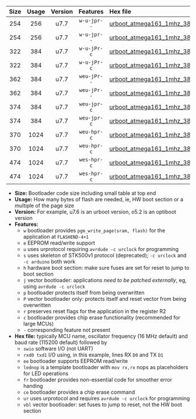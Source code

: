 |Size|Usage|Version|Features|Hex file|
|:-:|:-:|:-:|:-:|:--|
|254|256|u7.7|`w-u-jpr--`|[urboot_atmega161_1mhz_38400bps_swio_rxb2_txb3_ur_vbl.hex](https://raw.githubusercontent.com/stefanrueger/urboot.hex/main/mcus/atmega161/fcpu_1mhz/38400_bps/urboot_atmega161_1mhz_38400bps_swio_rxb2_txb3_ur_vbl.hex)|
|254|256|u7.7|`w-u-jpr--`|[urboot_atmega161_1mhz_38400bps_swio_rxd0_txd1_ur_vbl.hex](https://raw.githubusercontent.com/stefanrueger/urboot.hex/main/mcus/atmega161/fcpu_1mhz/38400_bps/urboot_atmega161_1mhz_38400bps_swio_rxd0_txd1_ur_vbl.hex)|
|322|384|u7.7|`w-u-jPr-c`|[urboot_atmega161_1mhz_38400bps_swio_rxb2_txb3_lednop_fr_ce_ur_vbl.hex](https://raw.githubusercontent.com/stefanrueger/urboot.hex/main/mcus/atmega161/fcpu_1mhz/38400_bps/urboot_atmega161_1mhz_38400bps_swio_rxb2_txb3_lednop_fr_ce_ur_vbl.hex)|
|322|384|u7.7|`w-u-jPr-c`|[urboot_atmega161_1mhz_38400bps_swio_rxd0_txd1_lednop_fr_ce_ur_vbl.hex](https://raw.githubusercontent.com/stefanrueger/urboot.hex/main/mcus/atmega161/fcpu_1mhz/38400_bps/urboot_atmega161_1mhz_38400bps_swio_rxd0_txd1_lednop_fr_ce_ur_vbl.hex)|
|362|384|u7.7|`weu-jPr--`|[urboot_atmega161_1mhz_38400bps_swio_rxb2_txb3_ee_lednop_fr_ur_vbl.hex](https://raw.githubusercontent.com/stefanrueger/urboot.hex/main/mcus/atmega161/fcpu_1mhz/38400_bps/urboot_atmega161_1mhz_38400bps_swio_rxb2_txb3_ee_lednop_fr_ur_vbl.hex)|
|362|384|u7.7|`weu-jPr--`|[urboot_atmega161_1mhz_38400bps_swio_rxd0_txd1_ee_lednop_fr_ur_vbl.hex](https://raw.githubusercontent.com/stefanrueger/urboot.hex/main/mcus/atmega161/fcpu_1mhz/38400_bps/urboot_atmega161_1mhz_38400bps_swio_rxd0_txd1_ee_lednop_fr_ur_vbl.hex)|
|374|384|u7.7|`weu-jpr-c`|[urboot_atmega161_1mhz_38400bps_swio_rxb2_txb3_ee_lednop_fr_ce_ur_vbl.hex](https://raw.githubusercontent.com/stefanrueger/urboot.hex/main/mcus/atmega161/fcpu_1mhz/38400_bps/urboot_atmega161_1mhz_38400bps_swio_rxb2_txb3_ee_lednop_fr_ce_ur_vbl.hex)|
|374|384|u7.7|`weu-jpr-c`|[urboot_atmega161_1mhz_38400bps_swio_rxd0_txd1_ee_lednop_fr_ce_ur_vbl.hex](https://raw.githubusercontent.com/stefanrueger/urboot.hex/main/mcus/atmega161/fcpu_1mhz/38400_bps/urboot_atmega161_1mhz_38400bps_swio_rxd0_txd1_ee_lednop_fr_ce_ur_vbl.hex)|
|370|1024|u7.7|`weu-hpr-c`|[urboot_atmega161_1mhz_38400bps_swio_rxb2_txb3_ee_lednop_fr_ce_ur.hex](https://raw.githubusercontent.com/stefanrueger/urboot.hex/main/mcus/atmega161/fcpu_1mhz/38400_bps/urboot_atmega161_1mhz_38400bps_swio_rxb2_txb3_ee_lednop_fr_ce_ur.hex)|
|370|1024|u7.7|`weu-hpr-c`|[urboot_atmega161_1mhz_38400bps_swio_rxd0_txd1_ee_lednop_fr_ce_ur.hex](https://raw.githubusercontent.com/stefanrueger/urboot.hex/main/mcus/atmega161/fcpu_1mhz/38400_bps/urboot_atmega161_1mhz_38400bps_swio_rxd0_txd1_ee_lednop_fr_ce_ur.hex)|
|474|1024|u7.7|`wes-hpr-c`|[urboot_atmega161_1mhz_38400bps_swio_rxb2_txb3_ee_lednop_fr_ce.hex](https://raw.githubusercontent.com/stefanrueger/urboot.hex/main/mcus/atmega161/fcpu_1mhz/38400_bps/urboot_atmega161_1mhz_38400bps_swio_rxb2_txb3_ee_lednop_fr_ce.hex)|
|474|1024|u7.7|`wes-hpr-c`|[urboot_atmega161_1mhz_38400bps_swio_rxd0_txd1_ee_lednop_fr_ce.hex](https://raw.githubusercontent.com/stefanrueger/urboot.hex/main/mcus/atmega161/fcpu_1mhz/38400_bps/urboot_atmega161_1mhz_38400bps_swio_rxd0_txd1_ee_lednop_fr_ce.hex)|

- **Size:** Bootloader code size including small table at top end
- **Usage:** How many bytes of flash are needed, ie, HW boot section or a multiple of the page size
- **Version:** For example, u7.6 is an urboot version, o5.2 is an optiboot version
- **Features:**
  + `w` bootloader provides `pgm_write_page(sram, flash)` for the application at `FLASHEND-4+1`
  + `e` EEPROM read/write support
  + `u` uses urprotocol requiring `avrdude -c urclock` for programming
  + `s` uses skeleton of STK500v1 protocol (deprecated); `-c urclock` and `-c arduino` both work
  + `h` hardware boot section: make sure fuses are set for reset to jump to boot section
  + `j` vector bootloader: applications *need to be patched externally*, eg, using `avrdude -c urclock`
  + `p` bootloader protects itself from being overwritten
  + `P` vector bootloader only: protects itself and reset vector from being overwritten
  + `r` preserves reset flags for the application in the register R2
  + `c` bootloader provides chip erase functionality (recommended for large MCUs)
  + `-` corresponding feature not present
- **Hex file:** typically MCU name, oscillator frequency (16 MHz default) and baud rate (115200 default) followed by
  + `swio` software I/O (not UART)
  + `rxd0 txd1` I/O using, in this example, lines RX `D0` and TX `D1`
  + `ee` bootloader supports EEPROM read/write
  + `lednop` is a template bootloader with `mov rx,rx` nops as placeholders for LED operations
  + `fr` bootloader provides non-essential code for smoother error handing
  + `ce` bootloader provides a chip erase command
  + `ur` uses urprotocol and requires `avrdude -c urclock` for programming
  + `vbl` vector bootloader: set fuses to jump to reset, not the HW boot section

